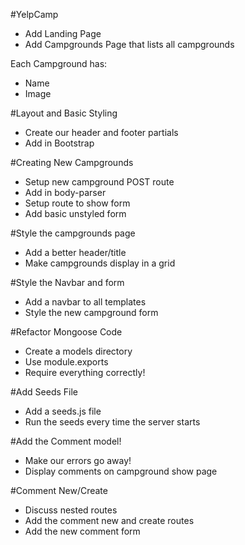 #YelpCamp

* Add Landing Page
* Add Campgrounds Page that lists all campgrounds

Each Campground has:
* Name
* Image

#Layout and Basic Styling
* Create our header and footer partials
* Add in Bootstrap

#Creating New Campgrounds
* Setup new campground POST route
* Add in body-parser
* Setup route to show form
* Add basic unstyled form

#Style the campgrounds page
* Add a better header/title
* Make campgrounds display in a grid

#Style the Navbar and form
* Add a navbar to all templates
* Style the new campground form

#Refactor Mongoose Code
* Create a models directory
* Use module.exports
* Require everything correctly!

#Add Seeds File
* Add a seeds.js file
* Run the seeds every time the server starts

#Add the Comment model!
* Make our errors go away!
* Display comments on campground show page

#Comment New/Create
* Discuss nested routes
* Add the comment new and create routes
* Add the new comment form